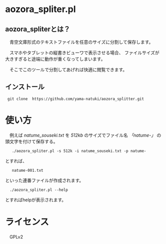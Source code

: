 aozora_spliter.pl
===============================

aozora_spliterとは？
-------------------------------

　青空文庫形式のテキストファイルを任意のサイズに分割して保存します。

　スマホやタブレットの縦書きビューワで表示させる場合、
ファイルサイズが大きすぎると途端に動作が重くなってしまいます。

　そこでこのツールで分割してあげれば快適に閲覧できます。

## インストール

`  git clone  https://github.com/yama-natuki/aozora_splitter.git `

# 使い方

　例えば *natume_souseki.txt* を *512kb* のサイズでファイル名 *「natume-」* の頭文字を付けて保存する。

`    ./aozora_spliter.pl -s 512k -i natume_souseki.txt -p natume- `

とすれば、

`    natume-001.txt `

といった連番ファイルが作成されます。

`   ./aozora_spliter.pl --help `

とすればhelpが表示されます。

# ライセンス
　GPLv2


